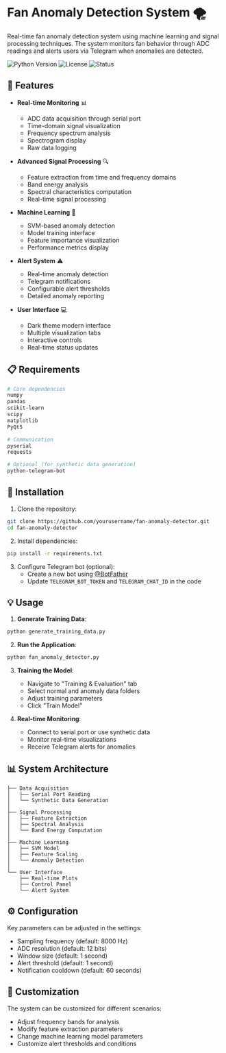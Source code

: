 # Fan Anomaly Detection System 🌪️

Real-time fan anomaly detection system using machine learning and signal processing techniques. The system monitors fan behavior through ADC readings and alerts users via Telegram when anomalies are detected.

![Python Version](https://img.shields.io/badge/python-3.8%2B-blue)
![License](https://img.shields.io/badge/license-MIT-green)
![Status](https://img.shields.io/badge/status-active-success)

## 🌟 Features

- **Real-time Monitoring** 📊
  - ADC data acquisition through serial port
  - Time-domain signal visualization
  - Frequency spectrum analysis
  - Spectrogram display
  - Raw data logging

- **Advanced Signal Processing** 🔍
  - Feature extraction from time and frequency domains
  - Band energy analysis
  - Spectral characteristics computation
  - Real-time signal processing

- **Machine Learning** 🤖
  - SVM-based anomaly detection
  - Model training interface
  - Feature importance visualization
  - Performance metrics display

- **Alert System** ⚠️
  - Real-time anomaly detection
  - Telegram notifications
  - Configurable alert thresholds
  - Detailed anomaly reporting

- **User Interface** 💻
  - Dark theme modern interface
  - Multiple visualization tabs
  - Interactive controls
  - Real-time status updates

## 📋 Requirements

```bash
# Core dependencies
numpy
pandas
scikit-learn
scipy
matplotlib
PyQt5

# Communication
pyserial
requests

# Optional (for synthetic data generation)
python-telegram-bot
```

## 🚀 Installation

1. Clone the repository:
```bash
git clone https://github.com/yourusername/fan-anomaly-detector.git
cd fan-anomaly-detector
```

2. Install dependencies:
```bash
pip install -r requirements.txt
```

3. Configure Telegram bot (optional):
   - Create a new bot using [@BotFather](https://t.me/botfather)
   - Update `TELEGRAM_BOT_TOKEN` and `TELEGRAM_CHAT_ID` in the code

## 💡 Usage

1. **Generate Training Data**:
```bash
python generate_training_data.py
```

2. **Run the Application**:
```bash
python fan_anomaly_detector.py
```

3. **Training the Model**:
   - Navigate to "Training & Evaluation" tab
   - Select normal and anomaly data folders
   - Adjust training parameters
   - Click "Train Model"

4. **Real-time Monitoring**:
   - Connect to serial port or use synthetic data
   - Monitor real-time visualizations
   - Receive Telegram alerts for anomalies

## 📊 System Architecture

```
├── Data Acquisition
│   ├── Serial Port Reading
│   └── Synthetic Data Generation
│
├── Signal Processing
│   ├── Feature Extraction
│   ├── Spectral Analysis
│   └── Band Energy Computation
│
├── Machine Learning
│   ├── SVM Model
│   ├── Feature Scaling
│   └── Anomaly Detection
│
└── User Interface
    ├── Real-time Plots
    ├── Control Panel
    └── Alert System
```

## ⚙️ Configuration

Key parameters can be adjusted in the settings:

- Sampling frequency (default: 8000 Hz)
- ADC resolution (default: 12 bits)
- Window size (default: 1 second)
- Alert threshold (default: 1 second)
- Notification cooldown (default: 60 seconds)

## 🔧 Customization

The system can be customized for different scenarios:

- Adjust frequency bands for analysis
- Modify feature extraction parameters
- Change machine learning model parameters
- Customize alert thresholds and conditions

